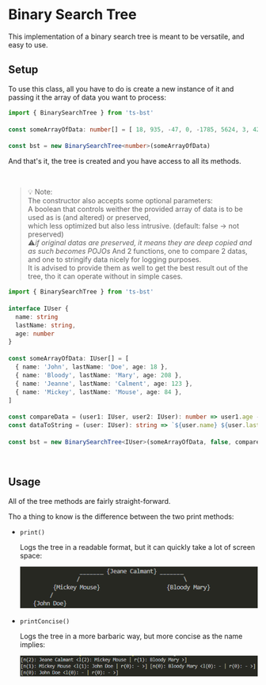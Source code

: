 # Binary Search Tree

This implementation of a binary search tree is meant to be versatile, and easy to use.

## Setup

To use this class, all you have to do is create a new instance of it and passing it the array of data you want to process:
```ts
import { BinarySearchTree } from 'ts-bst'

const someArrayOfData: number[] = [ 18, 935, -47, 0, -1785, 5624, 3, 42, -415, 327, 98, 7 ]

const bst = new BinarySearchTree<number>(someArrayOfData)
```

And that's it, the tree is created and you have access to all its methods.

<br />

> 💡 Note:\
> The constructor also accepts some optional parameters:\
> A boolean that controls weither the provided array of data is to be used as is (and altered) or preserved,\
> which less optimized but also less intrusive. (default: false -> not preserved)\
> ⚠️*if original datas are preserved, it means they are deep copied and as such becomes POJOs*
> And 2 functions, one to compare 2 datas, and one to stringify data nicely for logging purposes.\
> It is advised to provide them as well to get the best result out of the tree, tho it can operate without in simple cases.
```ts
import { BinarySearchTree } from 'ts-bst'

interface IUser {
  name: string
  lastName: string,
  age: number
}

const someArrayOfData: IUser[] = [
  { name: 'John', lastName: 'Doe', age: 18 },
  { name: 'Bloody', lastName: 'Mary', age: 208 },
  { name: 'Jeanne', lastName: 'Calment', age: 123 },
  { name: 'Mickey', lastName: 'Mouse', age: 84 },
]

const compareData = (user1: IUser, user2: IUser): number => user1.age - user2.age
const dataToString = (user: IUser): string => `${user.name} ${user.lastName}`

const bst = new BinarySearchTree<IUser>(someArrayOfData, false, compareData, dataToString)
```

<br />

## Usage

All of the tree methods are fairly straight-forward.

Tho a thing to know is the difference between the two print methods:
- `print()`
  
  Logs the tree in a readable format, but it can quickly take a lot of screen space:

  ![print method output](./doc-resources/images/print-output.png)

- `printConcise()`
  
  Logs the tree in a more barbaric way, but more concise as the name implies:

  ![printConcise method output](./doc-resources/images/printConcise-output.PNG)